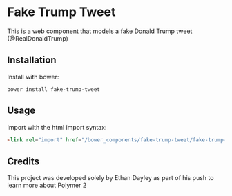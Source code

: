 # Fake Trump Tweet
This is a web component that models a fake Donald Trump tweet (@RealDonaldTrump)

## Installation
Install with bower:
```
bower install fake-trump-tweet
```

## Usage
Import with the html import syntax:
```html
<link rel="import" href="/bower_components/fake-trump-tweet/fake-trump-tweet.html" />
```

## Credits
This project was developed solely by Ethan Dayley as part of his push to learn more about Polymer 2
